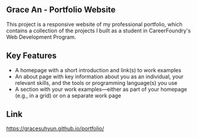 ## Grace An - Portfolio Website
This project is a responsive website of my professional portfolio, which contains a collection of the projects I built as a student in CareerFoundry's Web Development Program.

## Key Features
- A homepage with a short introduction and link(s) to work examples
- An about page with key information about you as an individual, your relevant skills,
and the tools or programming language(s) you use
- A section with your work examples—either as part of your homepage (e.g., in a grid)
or on a separate work page

## Link
https://gracesuhyun.github.io/portfolio/
